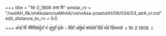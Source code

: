 +++
title = "16-2_1808 अत्रा वि"
similar_rv = "/vedAH_Rk/shAkalam/saMhitA/vishvAsa-prastutiH/08/034/03_atrA_vi.md"
edit_distance_to_rv = 0.0

+++
अ꣢त्रा꣣ वि꣢ ने꣣मि꣡रे꣢षा꣣मु꣢रां꣣ न꣡ धू꣢नुते꣣ वृ꣡कः꣢। दि꣣वो꣢ अ꣣मु꣢ष्य꣣ शा꣡स꣢तो꣣ दि꣡वं꣢ य꣣य꣡ दि꣢वावसो ॥ 16-2:1808 ॥

<div class="js_include " url="/vedAH_Rk/shAkalam/saMhitA/vishvAsa-prastutiH/08/034/03_atrA_vi.md"  newLevelForH1="2" title="विश्वास-शाकल-प्रस्तुतिः"  > </div>